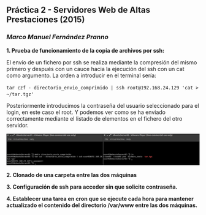 ## Práctica 2 - Servidores Web de Altas Prestaciones (2015)
### *Marco Manuel Fernández Pranno*

**1. Prueba de funcionamiento de la copia de archivos por ssh:**

El envío de un fichero por ssh se realiza mediante la compresión del mismo primero y después con un cauce hacia la ejecución del ssh con un cat como argumento. La orden a introducir en el terminal sería: 

` tar czf - directorio_envio_comprimido | ssh root@192.168.24.129 'cat > ~/tar.tgz' `

Posteriormente introducimos la contraseña del usuario seleccionado para el login, en este caso el root. Y podemos ver como se ha enviado correctamente mediante el listado de elementos en el fichero del otro servidor.

![alt text][envio-por-ssh]

**2. Clonado de una carpeta entre las dos máquinas**

**3. Configuración de ssh para acceder sin que solicite contraseña.**

**4. Establecer una tarea en cron que se ejecute cada hora para mantener actualizado el contenido del directorio /var/www entre las dos máquinas.**



[envio-claves]: https://github.com/MarFerPra/SWAP15/blob/master/P2/imagenes/envio-claves.png?raw=true
[envio-claves-root]: https://github.com/MarFerPra/SWAP15/blob/master/P2/imagenes/envio-claves-root.png?raw=true
[envio-por-ssh]: https://github.com/MarFerPra/SWAP15/blob/master/P2/imagenes/envio-por-ssh.png?raw=true
[envio-fichero]: https://github.com/MarFerPra/SWAP15/blob/master/P2/imagenes/envio_fichero.png?raw=true
[generacion-claves]: https://github.com/MarFerPra/SWAP15/blob/master/P2/imagenes/generacion-claves.png?raw=true
[generacion-claves-root]: https://github.com/MarFerPra/SWAP15/blob/master/P2/imagenes/generacion-claves-root.png?raw=true
[permitir-acceso-root]: https://github.com/MarFerPra/SWAP15/blob/master/P2/imagenes/permitir-acceso-root.png?raw=true
[update-www]: https://github.com/MarFerPra/SWAP15/blob/master/P2/imagenes/update-www-de-02.png?raw=true
